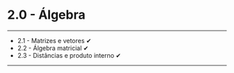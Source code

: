 # 2.0 - Álgebra
---
* 2.1 - Matrizes e vetores ✔
* 2.2 - Álgebra matricial ✔
* 2.3 - Distâncias e produto interno ✔
---
